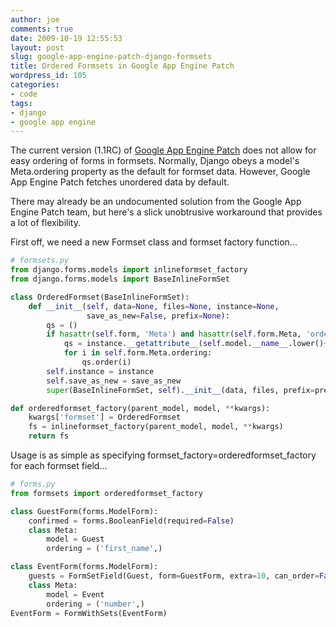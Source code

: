```yaml
---
author: joe
comments: true
date: 2009-10-19 12:55:53
layout: post
slug: google-app-engine-patch-django-formsets
title: Ordered Formsets in Google App Engine Patch
wordpress_id: 105
categories:
- code
tags:
- django
- google app engine
---
```


The current version (1.1RC) of [Google App Engine Patch](http://code.google.com/p/app-engine-patch/) does not allow for easy ordering of forms in formsets. Normally, Django obeys a model's Meta.ordering property as the default for formset data. However, Google App Engine Patch fetches unordered data by default.

There may already be an undocumented solution from the Google App Engine Patch team, but here's a slick unobtrusive workaround that provides a lot of flexibility.

First off, we need a new Formset class and formset factory function...

```python
# formsets.py
from django.forms.models import inlineformset_factory
from django.forms.models import BaseInlineFormSet

class OrderedFormset(BaseInlineFormSet):
    def __init__(self, data=None, files=None, instance=None,
                 save_as_new=False, prefix=None):
        qs = ()
        if hasattr(self.form, 'Meta') and hasattr(self.form.Meta, 'ordering'):
            qs = instance.__getattribute__(self.model.__name__.lower()+'_set')
            for i in self.form.Meta.ordering:
                qs.order(i)
        self.instance = instance
        self.save_as_new = save_as_new
        super(BaseInlineFormSet, self).__init__(data, files, prefix=prefix, queryset=qs)

def orderedformset_factory(parent_model, model, **kwargs):
    kwargs['formset'] = OrderedFormset
    fs = inlineformset_factory(parent_model, model, **kwargs)
    return fs
```

Usage is as simple as specifying formset_factory=orderedformset_factory for each formset field...

```python
# forms.py
from formsets import orderedformset_factory

class GuestForm(forms.ModelForm):
    confirmed = forms.BooleanField(required=False)
    class Meta:
        model = Guest
        ordering = ('first_name',)

class EventForm(forms.ModelForm):
    guests = FormSetField(Guest, form=GuestForm, extra=10, can_order=False, formset_factory=orderedformset_factory)
    class Meta:
        model = Event
        ordering = ('number',)
EventForm = FormWithSets(EventForm)
```



